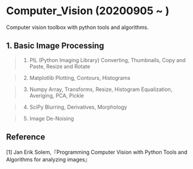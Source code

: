 # Computer_Vision (20200905 ~ )  
Computer vision toolbox with python tools and algorithms.  

## 1. Basic Image Processing
> 1) PIL (Python Imaging Library)
Converting, Thumbnails, Copy and Paste, Resize and Rotate

> 2) Matplotlib
Plotting, Contours, Histograms

> 3) Numpy
Array, Transforms, Resize, Histogram Equalization, Averiging, PCA, Pickle

> 4) SciPy
Blurring, Derivatives, Morphology

> 5) Image De-Noising

## Reference
[1]  Jan Erik Solem,『Programming Computer Vision with Python Tools and Algorithms for analyzing images』
